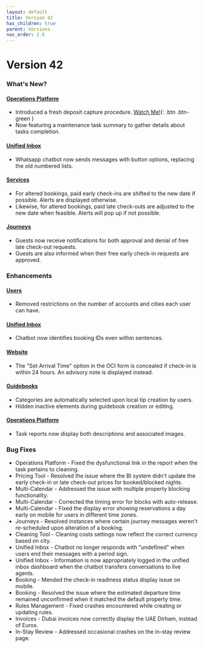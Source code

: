 ```yaml
---
layout: default
title: Version 42
has_children: true
parent: Versions
nav_order: 2.6
---
```



# Version 42

### What's New?

#### <u>Operations Platform</u>
- Introduced a fresh deposit capture procedure. <span class="fs-3">[Watch Me!](./depositFlow/depositFlow.html){: .btn .btn-green }</span>
- Now featuring a maintenance task summary to gather details about tasks completion.

#### <u>Unified Inbox</u>
- Whatsapp chatbot now sends messages with button options, replacing the old numbered lists.

#### <u>Services</u>
- For altered bookings, paid early check-ins are shifted to the new date if possible. Alerts are displayed otherwise.
- Likewise, for altered bookings, paid late check-outs are adjusted to the new date when feasible. Alerts will pop up if not possible.

#### <u>Journeys</u>
- Guests now receive notifications for both approval and denial of free late check-out requests.
- Guests are also informed when their free early check-in requests are approved.

### Enhancements

#### <u>Users</u>
- Removed restrictions on the number of accounts and cities each user can have.

#### <u>Unified Inbox</u>
- Chatbot now identifies booking IDs even within sentences.

#### <u>Website</u>
- The "Set Arrival Time" option in the OCI form is concealed if check-in is within 24 hours. An advisory note is displayed instead.

#### <u>Guidebooks</u>
- Categories are automatically selected upon local tip creation by users.
- Hidden inactive elements during guidebook creation or editing.

#### <u>Operations Platform</u>
- Task reports now display both descriptions and associated images.

### Bug Fixes

- Operations Platform - Fixed the dysfunctional link in the report when the task pertains to cleaning.
- Pricing Tool - Resolved the issue where the BI system didn't update the early check-in or late check-out prices for booked/blocked nights.
- Multi-Calendar - Addressed the issue with multiple property blocking functionality.
- Multi-Calendar - Corrected the timing error for blocks with auto-release.
- Multi-Calendar - Fixed the display error showing reservations a day early on mobile for users in different time zones.
- Journeys - Resolved instances where certain journey messages weren't re-scheduled upon alteration of a booking.
- Cleaning Tool - Cleaning costs settings now reflect the correct currency based on city.
- Unified Inbox - Chatbot no longer responds with "undefined" when users end their messages with a period sign.
- Unified Inbox - Information is now appropriately logged in the unified inbox dashboard when the chatbot transfers conversations to live agents.
- Booking - Mended the check-in readiness status display issue on mobile.
- Booking - Resolved the issue where the estimated departure time remained unconfirmed when it matched the default property time.
- Rules Management - Fixed crashes encountered while creating or updating rules.
- Invoices - Dubai invoices now correctly display the UAE Dirham, instead of Euros.
- In-Stay Review - Addressed occasional crashes on the in-stay review page.
